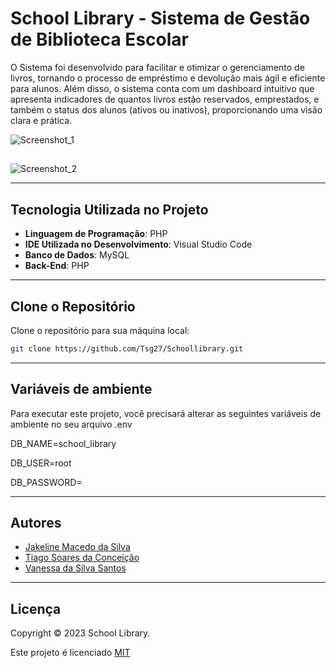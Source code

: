 # School Library - Sistema de Gestão de Biblioteca Escolar

O Sistema foi desenvolvido para facilitar e otimizar o gerenciamento de livros, tornando o processo de empréstimo e devolução mais ágil e eficiente para alunos. Além disso, o sistema conta com um dashboard intuitivo que apresenta indicadores de quantos livros estão reservados, emprestados, e também o status dos alunos (ativos ou inativos), proporcionando uma visão clara e prática.

![Screenshot_1](https://github.com/user-attachments/assets/d106ef30-22fd-4d91-8433-296fa8fa0c67)


##

![Screenshot_2](https://github.com/user-attachments/assets/8a5707a0-f012-4c1f-abd9-e28649642501)

---

## Tecnologia Utilizada no Projeto

- **Linguagem de Programação**: PHP  
- **IDE Utilizada no Desenvolvimento**: Visual Studio Code  
- **Banco de Dados**: MySQL  
- **Back-End**: PHP  

---

## Clone o Repositório

Clone o repositório para sua máquina local:

```bash
git clone https://github.com/Tsg27/Schoollibrary.git
```

---

## Variáveis ​​de ambiente
Para executar este projeto, você precisará alterar as seguintes variáveis ​​de ambiente no seu arquivo .env

DB_NAME=school_library

DB_USER=root

DB_PASSWORD=

---

## Autores

- [Jakeline Macedo da Silva](https://www.linkedin.com/in/jakeline-silva-80635398/)
- [Tiago Soares da Conceição](https://www.linkedin.com/in/tsgo27/)
- [Vanessa da Silva Santos](https://www.linkedin.com/in/vanessa-da-silva-santos-50688b227/)


---

## Licença
Copyright © 2023 School Library.

Este projeto é licenciado [MIT](https://choosealicense.com/licenses/mit/)
